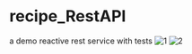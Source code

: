 # recipe_RestAPI
a demo reactive rest service with tests
![1](https://user-images.githubusercontent.com/31929318/38479036-19617c06-3c00-11e8-8a89-decc74952a6b.PNG)
![2](https://user-images.githubusercontent.com/31929318/38479037-19a094d6-3c00-11e8-8242-f830446f612e.PNG)
